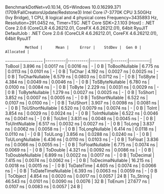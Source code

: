 
BenchmarkDotNet=v0.10.14, OS=Windows 10.0.16299.371 (1709/FallCreatorsUpdate/Redstone3)
Intel Core i7-3770K CPU 3.50GHz (Ivy Bridge), 1 CPU, 8 logical and 4 physical cores
Frequency=3435893 Hz, Resolution=291.0452 ns, Timer=TSC
.NET Core SDK=2.1.103
  [Host]     : .NET Core 2.0.6 (CoreCLR 4.6.26212.01, CoreFX 4.6.26212.01), 64bit RyuJIT
  DefaultJob : .NET Core 2.0.6 (CoreCLR 4.6.26212.01, CoreFX 4.6.26212.01), 64bit RyuJIT


             Method |      Mean |     Error |    StdDev |  Gen 0 | Allocated |
------------------- |----------:|----------:|----------:|-------:|----------:|
             ToBool |  3.896 ns | 0.0017 ns | 0.0016 ns |      - |       0 B |
     ToBoolNullable |  6.775 ns | 0.0113 ns | 0.0101 ns |      - |       0 B |
             ToChar |  4.192 ns | 0.0027 ns | 0.0025 ns |      - |       0 B |
     ToCharNullable |  6.579 ns | 0.0803 ns | 0.0712 ns |      - |       0 B |
            ToSByte |  4.384 ns | 0.0049 ns | 0.0046 ns |      - |       0 B |
    ToSByteNullable |  6.780 ns | 0.0100 ns | 0.0084 ns |      - |       0 B |
             ToByte |  2.229 ns | 0.0031 ns | 0.0029 ns |      - |       0 B |
     ToByteNullable |  1.279 ns | 0.0027 ns | 0.0025 ns |      - |       0 B |
            ToShort |  3.852 ns | 0.0007 ns | 0.0005 ns |      - |       0 B |
    ToShortNullable |  6.522 ns | 0.0107 ns | 0.0100 ns |      - |       0 B |
           ToUShort |  3.907 ns | 0.0098 ns | 0.0081 ns |      - |       0 B |
   ToUShortNullable |  6.520 ns | 0.0079 ns | 0.0074 ns |      - |       0 B |
              ToInt |  3.854 ns | 0.0029 ns | 0.0024 ns |      - |       0 B |
      ToIntNullable |  6.522 ns | 0.0046 ns | 0.0041 ns |      - |       0 B |
             ToUInt |  3.831 ns | 0.0048 ns | 0.0045 ns |      - |       0 B |
     ToUIntNullable |  6.517 ns | 0.0032 ns | 0.0027 ns |      - |       0 B |
             ToLong |  3.837 ns | 0.0062 ns | 0.0058 ns |      - |       0 B |
     ToLongNullable |  6.414 ns | 0.0118 ns | 0.0110 ns |      - |       0 B |
            ToULong |  3.856 ns | 0.0288 ns | 0.0240 ns |      - |       0 B |
    ToULongNullable |  6.436 ns | 0.0110 ns | 0.0103 ns |      - |       0 B |
            ToFloat |  3.836 ns | 0.0066 ns | 0.0055 ns |      - |       0 B |
    ToFloatNullable |  6.775 ns | 0.0074 ns | 0.0069 ns |      - |       0 B |
           ToDouble |  4.321 ns | 0.0092 ns | 0.0086 ns |      - |       0 B |
   ToDoubleNullable |  6.899 ns | 0.0022 ns | 0.0017 ns |      - |       0 B |
          ToDecimal |  7.415 ns | 0.0074 ns | 0.0062 ns |      - |       0 B |
  ToDecimalNullable | 16.215 ns | 0.0018 ns | 0.0015 ns |      - |       0 B |
         ToDateTime |  4.605 ns | 0.0074 ns | 0.0066 ns |      - |       0 B |
 ToDateTimeNullable |  6.393 ns | 0.0063 ns | 0.0059 ns |      - |       0 B |
           ToObject |  4.854 ns | 0.0020 ns | 0.0017 ns | 0.0057 |      24 B |
          To_String | 46.543 ns | 0.0101 ns | 0.0090 ns | 0.0076 |      32 B |
             ToEnum | 27.677 ns | 0.0107 ns | 0.0083 ns | 0.0057 |      24 B |
